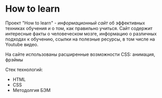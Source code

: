# How to learn

Проект "How to learn" - _информационный сайт_ об эффективных техниках обучения и о том, как правильно учиться.
Сайт содержит интересные факты о человеческом мозге, информацию о различных подходах к обучению, ссылки на полезные ресурсы, в том числе на Youtube видео.

На сайте использованы расширенные возможности CSS: анимация, фрэймы

Стек технологий:

- HTML
- CSS
- Методолгия БЭМ
